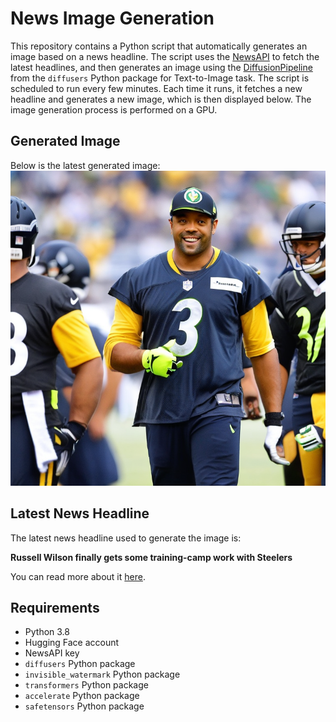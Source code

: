 # News Image Generation
This repository contains a Python script that automatically generates an image based on a news headline. The script uses the [NewsAPI](https://newsapi.org/) to fetch the latest headlines, and then generates an image using the [DiffusionPipeline](https://github.com/huggingface/diffusers) from the `diffusers` Python package for Text-to-Image task.
The script is scheduled to run every few minutes. Each time it runs, it fetches a new headline and generates a new image, which is then displayed below. The image generation process is performed on a GPU.

## Generated Image
Below is the latest generated image:
![Generated Image](image.png)

## Latest News Headline
The latest news headline used to generate the image is:

**Russell Wilson finally gets some training-camp work with Steelers**

You can read more about it [here](https://news.google.com/rss/articles/CBMixgFBVV95cUxNTjAwbXpsOTQ4MzdubFZ6T1pQaXdhamhKTmNGWDU3MkVPWU5zMDFyWGFTczJDWWp6emZrRHN2aUZkaGlpOVk1R3RSQkRFRlFwcHI5bHA0ZV9BajdTNGVSZ0hVRXZNWm9kNDlSYkV6Yk41UVJIYWlEZkZVNnA1WlMzTW54OXRfUkJkY0ZfMjBrY1FuQmJtcGFkWjVhdXE2czJJN2RfM3gxeDg0LW9KV3g5MFNFbTV5bUR6bnFScVU1V0dJa2NSdXc?oc=5).

## Requirements
- Python 3.8
- Hugging Face account
- NewsAPI key
- `diffusers` Python package
- `invisible_watermark` Python package
- `transformers` Python package
- `accelerate` Python package
- `safetensors` Python package
